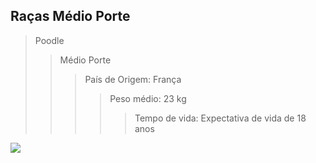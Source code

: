 ## Raças Médio Porte

> Poodle
>> Médio Porte
>>> País de Origem: França
>>>> Peso médio: 23 kg
>>>>> Tempo de vida: Expectativa de vida de 18 anos

![](https://www.petz.com.br/cachorro/racas/poodle/img/poodle-guia-racas.webp)